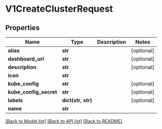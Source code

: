 # V1CreateClusterRequest

## Properties
Name | Type | Description | Notes
------------ | ------------- | ------------- | -------------
**alias** | **str** |  | [optional] 
**dashboard_url** | **str** |  | [optional] 
**description** | **str** |  | [optional] 
**icon** | **str** |  | 
**kube_config** | **str** |  | [optional] 
**kube_config_secret** | **str** |  | [optional] 
**labels** | **dict(str, str)** |  | [optional] 
**name** | **str** |  | 

[[Back to Model list]](../README.md#documentation-for-models) [[Back to API list]](../README.md#documentation-for-api-endpoints) [[Back to README]](../README.md)

